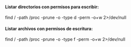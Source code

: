 #### Listar directorios con permisos para escribir:

  find / -path /proc -prune -o -type d -perm -o+w 2>/dev/null

#### Listar archivos con permisos de escritura:

  find / -path /proc -prune -o -type f -perm -o+w 2>/dev/null
    
